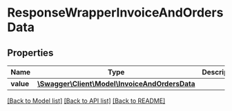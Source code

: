 # ResponseWrapperInvoiceAndOrdersData

## Properties
Name | Type | Description | Notes
------------ | ------------- | ------------- | -------------
**value** | [**\Swagger\Client\Model\InvoiceAndOrdersData**](InvoiceAndOrdersData.md) |  | [optional] 

[[Back to Model list]](../README.md#documentation-for-models) [[Back to API list]](../README.md#documentation-for-api-endpoints) [[Back to README]](../README.md)


